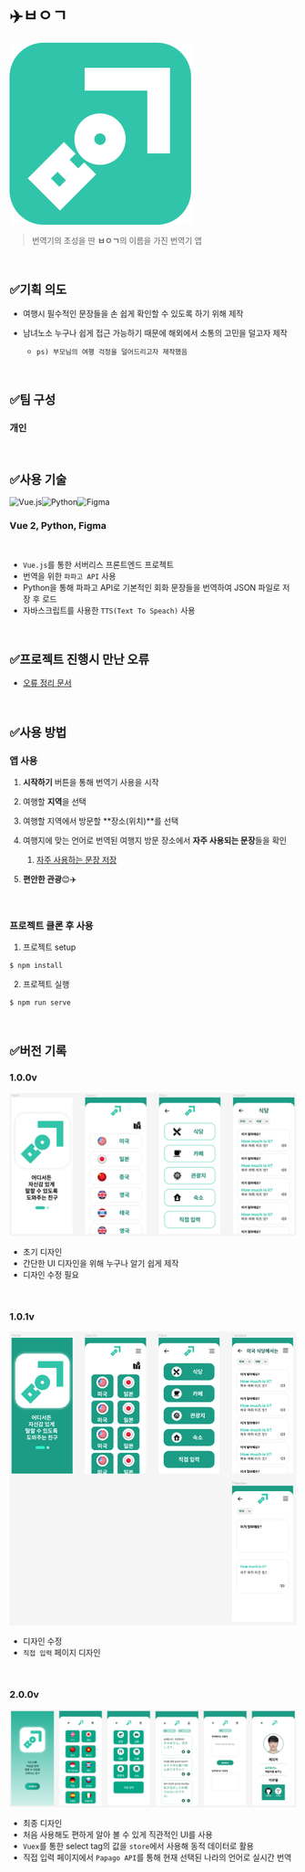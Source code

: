 # ✈️ㅂㅇㄱ

![logo](README.assets/logo.png)

> 번역기의 초성을 딴 **ㅂㅇㄱ**의 이름을 가진 번역기 앱

<br>

## ✅기획 의도

- 여행시 필수적인 문장들을 손 쉽게 확인할 수 있도록 하기 위해 제작

- 남녀노소 누구나 쉽게 접근 가능하기 때문에 해외에서 소통의 고민을 덜고자 제작
  - `ps) 부모님의 여행 걱정을 덜어드리고자 제작했음`

<br>

## ✅팀 구성

### 개인

<br>

## ✅사용 기술

![Vue.js](https://img.shields.io/badge/vuejs-%2335495e.svg?style=for-the-badge&logo=vuedotjs&logoColor=%234FC08D)![Python](https://img.shields.io/badge/python-3670A0?style=for-the-badge&logo=python&logoColor=ffdd54)![Figma](https://img.shields.io/badge/figma-%23F24E1E.svg?style=for-the-badge&logo=figma&logoColor=white)

### **Vue 2, Python, Figma**

<br>

- `Vue.js`를 통한 서버리스 프론트엔드 프로젝트
- 번역을 위한 `파파고 API` 사용
- Python을 통해 파파고 API로 기본적인 회화 문장들을 번역하여 JSON 파일로 저장 후 로드
- 자바스크립트를 사용한 `TTS(Text To Speach)` 사용

<br>

## ✅프로젝트 진행시 만난 오류

- [오류 정리 문서](./오류정리.md)

<br>

## ✅사용 방법

### 앱 사용

1. **시작하기** 버튼을 통해 번역기 사용을 시작
2. 여행할 **지역**을 선택
3. 여행할 지역에서 방문할 **장소(위치)**를 선택
4. 여행지에 맞는 언어로 번역된 여행지 방문 장소에서 **자주 사용되는 문장**들을 확인
   1. [자주 사용하는 문장 저장](./회화.md)

5. **편안한 관광**😊✈️

<br>

### 프로젝트 클론 후 사용

1. 프로젝트 setup

```bash
$ npm install
```

2. 프로젝트 실행

```bash
$ npm run serve
```

<br>

## ✅버전 기록

### 1.0.0v

![image-20230131234716679](README.assets/image-20230131234716679.png)

- 초기 디자인
- 간단한 UI 디자인을 위해 누구나 알기 쉽게 제작
- 디자인 수정 필요

<br>

### 1.0.1v

![image-20230203002035577](README.assets/image-20230203002035577.png)

- 디자인 수정
- `직접 입력` 페이지 디자인

<br>

### 2.0.0v

![image-20230209151429224](README.assets/image-20230209151429224.png)

- 최종 디자인
- 처음 사용해도 편하게 알아 볼 수 있게 직관적인 UI를 사용
- `Vuex`를 통한 select tag의 값을 `store`에서 사용해 동적 데이터로 활용
- 직접 입력 페이지에서 `Papago API`를 통해 현재 선택된 나라의 언어로 실시간 번역



